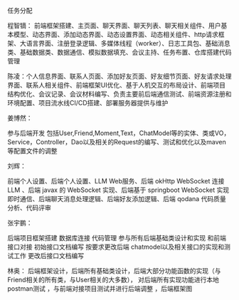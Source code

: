 任务分配

程智镝：
前端框架搭建、主页面、聊天界面、聊天列表、聊天相关组件、用户基本模型、动态界面、添加动态界面、动态设置界面、动态相关组件、http请求框架、大语言界面、注册登录逻辑、多媒体线程（worker）、日志工具包、基础消息类、基础数据类、数据通信、模拟数据填充、会议主持、任务布置、仓库搭建代码管理



陈凌：个人信息界面、联系人页面、添加好友页面、好友细节页面、好友请求处理界面、联系人相关组件、前端框架UI优化、基于人机交互的布局设计、前端项目结构优化、会议记录、会议材料编写、负责主要前后端通信测试、前端资源注册和环境配置、项目流水线CI/CD搭建、部署服务器提供与维护



姜博然：

参与后端开发 包括User,Friend,Moment,Text，ChatModel等的实体、类或VO，Service，Controller，Dao以及相关的Request的编写、测试和优化以及maven等配置文件的调整



刘辉：

前端个人设置、后端个人设置、LLM Web服务、后端 okHttp WebSocket 连接LLM 、后端 javax 的 WebSocket 实现、后端基于 springboot WebSocket 实现即时通信、后端聊天消息处理逻辑、后端好友添加逻辑、后端 qodana 代码质量分析、代码评审



张宇鹏：

后端项目框架搭建 数据库连接 代码管理 参与所有后端基础类设计和实现 和前端接口对接 初始接口文档编写 按要求更改后端 chatmodel以及相关接口的实现和测试工作 更改后接口文档编写



林奥：
后端框架设计，后端所有基础类设计，后端大部分功能函数的实现（与Friend相关的所有类，与User相关的大多数）， 对后端所有实现功能进行本地postman测试 ，与前端对接项目测试并进行后端调整 ，后端框架图





